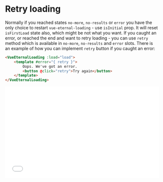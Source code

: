 # Retry loading

Normally if you reached states `no-more`, `no-results` or `error` you have the only choice to restart `vue-eternal-loading` - use `isInitial` prop. It will reset `isFirstLoad` state also, which might be not what you want. If you caught an error, or reached the end and want to retry loading - you can use `retry` method which is available in `no-more`, `no-results` and `error` slots. There is an example of how you can implement `retry` button if you caught an error:

```html
<VueEternalLoading :load="load">
    <template #error="{ retry }">
        Oops. We've got an error.
        <button @click="retry">Try again</button>
    </template>
</VueEternalLoading>
```

<iframe width="100%" height="300" src="//jsfiddle.net/gavrashenko/xhtg6L92/1/embedded/result/dark/" allowfullscreen="allowfullscreen" allowpaymentrequest frameborder="0"></iframe>
